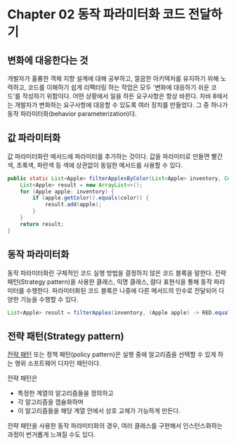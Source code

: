 # Chapter 02 동작 파라미터화 코드 전달하기

## 변화에 대응한다는 것
개발자가 훌륭한 객체 지향 설계에 대해 공부하고, 깔끔한 아키텍처를 유지하기 위해 노력하고, 코드를 이해하기 쉽게 리팩터링 하는 작업은 모두 '변화에 대응하기 쉬운 코드'를 작성하기 위함이다. 어떤 상황에서 일을 하든 요구사항은 항상 바뀐다. 자바 8에서는 개발자가 변화하는 요구사항에 대응할 수 있도록 여러 장치를 만들었다. 그 중 하나가 동작 파라미터화(behavior parameterization)다.

## 값 파라미터화
값 파라미터화란 메서드에 파라미터를 추가하는 것이다. 값을 파라미터로 만들면 빨간색, 초록색, 파란색 등 색에 상관없이 동일한 메서드를 사용할 수 있다.

```java
public static List<Apple> filterApplesByColor(List<Apple> inventory, Color color) {
	List<Apple> result = new ArrayList<>();
	for (Apple apple: inventory) {
		if (apple.getColor().equals(color)) {
			result.add(apple);
		}
	}
	return result;
}
```

## 동작 파라미터화
동작 파라미터화란 구체적인 코드 실행 방법을 결정하지 않은 코드 블록을 말한다. 전략 패턴(Strategy pattern)을 사용한 클래스, 익명 클래스, 람다 표현식을 통해 동작 파라미터를 수행한다. 파라미터화된 코드 블록은 나중에 다른 메서드의 인수로 전달되어 다양한 기능을 수행할 수 있다.

```java
List<Apple> result = filterApples(inventory, (Apple apple) -> RED.equals(apple.getColor()));
```

## 전략 패턴(Strategy pattern)
[전략 패턴](https://ko.wikipedia.org/wiki/%EC%A0%84%EB%9E%B5_%ED%8C%A8%ED%84%B4) 또는 정책 패턴(policy pattern)은 실행 중에 알고리즘을 선택할 수 있게 하는 행위 소프트웨어 디자인 패턴이다.  

전략 패턴은

- 특정한 계열의 알고리즘들을 정의하고
- 각 알고리즘을 캡슐화하며
- 이 알고리즘들을 해당 계열 안에서 상호 교체가 가능하게 만든다.

전략 패턴을 사용한 동작 파라미터화의 경우, 여러 클래스를 구현해서 인스턴스화하는 과정이 번거롭게 느껴질 수도 있다.  